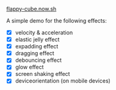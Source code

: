 [flappy-cube.now.sh](https://flappy-cube.now.sh)

A simple demo for the following effects:

- [x] velocity & acceleration
- [x] elastic jelly effect
- [x] expadding effect
- [x] dragging effect
- [x] debouncing effect
- [x] glow effect
- [x] screen shaking effect
- [x] deviceorientation (on mobile devices)
